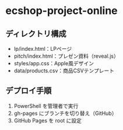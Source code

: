 ﻿# ecshop-project-online

## ディレクトリ構成
- lp/index.html：LPページ
- pitch/index.html：プレゼン資料（reveal.js）
- styles/app.css：Apple風デザイン
- data/products.csv：商品CSVテンプレート

## デプロイ手順
1. PowerShell を管理者で実行
2. gh-pages にブランチを切り替え（GitHub）
3. GitHub Pages を root に設定
